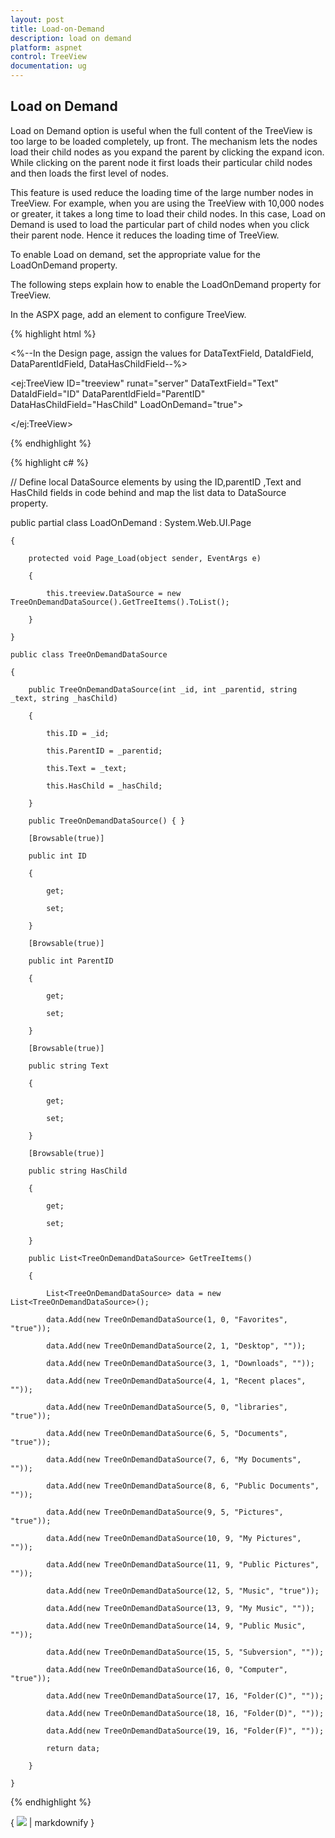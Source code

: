 ```yaml
---
layout: post
title: Load-on-Demand
description: load on demand
platform: aspnet
control: TreeView
documentation: ug
---
```


## Load on Demand

Load on Demand option is useful when the full content of the TreeView is too large to be loaded completely, up front. The mechanism lets the nodes load their child nodes as you expand the parent by clicking the expand icon. While clicking on the parent node it first loads their particular child nodes and then loads the first level of nodes.

This feature is used reduce the loading time of the large number nodes in TreeView. For example, when you are using the TreeView with 10,000 nodes or greater, it takes a long time to load their child nodes. In this case, Load on Demand is used to load the particular part of child nodes when you click their parent node. Hence it reduces the loading time of TreeView.

To enable Load on demand, set the appropriate value for the LoadOnDemand property.

The following steps explain how to enable the LoadOnDemand property for TreeView.

In the ASPX page, add an element to configure TreeView.



{% highlight html %}

<%--In the Design page, assign the values for DataTextField, DataIdField, DataParentIdField, DataHasChildField--%>

<ej:TreeView ID="treeview" runat="server" DataTextField="Text" DataIdField="ID" DataParentIdField="ParentID" DataHasChildField="HasChild" LoadOnDemand="true">

</ej:TreeView>



{% endhighlight %}



{% highlight c# %}

// Define local DataSource elements by using the ID,parentID ,Text and HasChild fields in code behind and map the list data to DataSource property.

public partial class LoadOnDemand : System.Web.UI.Page

    {

        protected void Page_Load(object sender, EventArgs e)

        {

            this.treeview.DataSource = new TreeOnDemandDataSource().GetTreeItems().ToList();

        }

    }

    public class TreeOnDemandDataSource

    {

        public TreeOnDemandDataSource(int _id, int _parentid, string _text, string _hasChild)

        {

            this.ID = _id;

            this.ParentID = _parentid;

            this.Text = _text;

            this.HasChild = _hasChild;

        }

        public TreeOnDemandDataSource() { }

        [Browsable(true)]

        public int ID

        {

            get;

            set;

        }

        [Browsable(true)]

        public int ParentID

        {

            get;

            set;

        }

        [Browsable(true)]

        public string Text

        {

            get;

            set;

        }

        [Browsable(true)]

        public string HasChild

        {

            get;

            set;

        }

        public List<TreeOnDemandDataSource> GetTreeItems()

        {

            List<TreeOnDemandDataSource> data = new List<TreeOnDemandDataSource>();

            data.Add(new TreeOnDemandDataSource(1, 0, "Favorites", "true"));

            data.Add(new TreeOnDemandDataSource(2, 1, "Desktop", ""));

            data.Add(new TreeOnDemandDataSource(3, 1, "Downloads", ""));

            data.Add(new TreeOnDemandDataSource(4, 1, "Recent places", ""));

            data.Add(new TreeOnDemandDataSource(5, 0, "libraries", "true"));

            data.Add(new TreeOnDemandDataSource(6, 5, "Documents", "true"));

            data.Add(new TreeOnDemandDataSource(7, 6, "My Documents", ""));

            data.Add(new TreeOnDemandDataSource(8, 6, "Public Documents", ""));

            data.Add(new TreeOnDemandDataSource(9, 5, "Pictures", "true"));

            data.Add(new TreeOnDemandDataSource(10, 9, "My Pictures", ""));

            data.Add(new TreeOnDemandDataSource(11, 9, "Public Pictures", ""));

            data.Add(new TreeOnDemandDataSource(12, 5, "Music", "true"));

            data.Add(new TreeOnDemandDataSource(13, 9, "My Music", ""));

            data.Add(new TreeOnDemandDataSource(14, 9, "Public Music", ""));

            data.Add(new TreeOnDemandDataSource(15, 5, "Subversion", ""));

            data.Add(new TreeOnDemandDataSource(16, 0, "Computer", "true"));

            data.Add(new TreeOnDemandDataSource(17, 16, "Folder(C)", ""));

            data.Add(new TreeOnDemandDataSource(18, 16, "Folder(D)", ""));

            data.Add(new TreeOnDemandDataSource(19, 16, "Folder(F)", ""));

            return data;

        }

    }



{% endhighlight %}



{ ![](Load-on-Demand_images/Load-on-Demand_img1.png) | markdownify }



